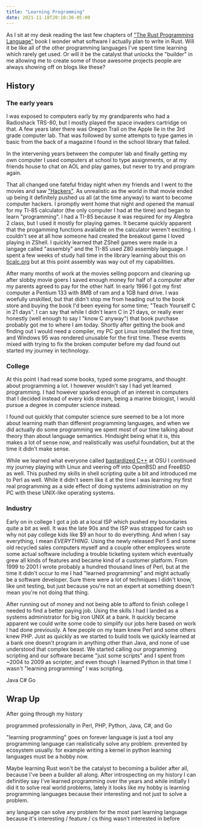 ```yaml
---
title: "Learning Programming"
date: 2021-11-18T20:10:36-05:00
---
```


As I sit at my desk reading the last few chapters of
["The Rust Programming Language"](https://doc.rust-lang.org/book/) book I
wonder what software I actually plan to write in Rust. Will it be like all of
the other programming languages I've spent time learning which rarely get used.
Or will it be the catalyst that unlocks the "builder" in me allowing me to
create some of those awesome projects people are always showing off on blogs
like these?

## History

### The early years

I was exposed to computers early by my grandparents who had a Radioshack TRS-80,
but I mostly played the space invaders cartridge on that. A few years later
there was Oregon Trail on the Apple IIe in the 3rd grade computer lab. That was
followed by some attempts to type games in basic from the back of a magazine I
found in the school library that failed.

In the intervening years between the computer lab and finally getting my own
computer I used computers at school to type assignments, or at my friends house
to chat on AOL and play games, but never to try and program again.

That all changed one fateful friday night when my friends and I went to the
movies and saw ["Hackers"](https://www.imdb.com/title/tt0113243/). As
unrealistic as the world in that movie ended up being it definitely pushed us
all (at the time anyway) to want to become computer hackers. I promptly went
home that night and opened the manual for my TI-85 calculator (the only computer
I had at the time) and began to learn "programming". I had a TI-85 because it
was required for my Alegbra 2 class, but I used it mostly for playing games.
It became quickly apparent that the progamming functions available on the
calculator weren't exciting. I couldn't see at all how someone had created the
breakout game I loved playing in ZShell. I quickly learned that ZShell games
were made in a langage called "assembly" and the TI-85 used Z80 assembly
language. I spent a few weeks of study hall time in the library learning about
this on [ticalc.org](https://ticalc.org) but at this point assembly was way out
of my capabilities.

After many months of work at the movies selling popcorn and cleaning up after
slobby movie goers I saved enough money for half of a computer after my parents
agreed to pay for the other half. In early 1996 I got my first computer a
Pentium 133 with 8MB of ram and a 1GB hard drive. I was woefully unskilled, but
that didn't stop me from heading out to the book store and buying the book I'd
been eyeing for some time; "Teach Yourself C in 21 days". I can say that while
I didn't learn C in 21 days, or really ever honestly (well enough to say I
"know C anyway") that book purchase probably got me to where I am today. Shortly
after getting the book and finding out I would need a compiler, my PC got Linux
installed the first time, and Windows 95 was rendered unusable for the first
time. These events mixed with trying to fix the broken computer before my dad
found out started my journey in technology.

### College

At this point I had read some books, typed some programs, and thought about
programming a lot. I however wouldn't say I had yet learned programming. I had
however sparked enough of an interest in computers that I decided instead of
every kids dream, being a marine biologist, I would pursue a degree in computer
science instead.

I found out quickly that computer science sure seemed to be a lot more about
learning math than different programming languages, and when we did actually do
some programming we spent most of our time talking about theory than about
language semantics. Hindsight being what it is, this makes a lot of sense now,
and realistically was useful foundation, but at the time it didn't make sense.

While we learned what everyone called [bastardized
C++](https://everything2.com/title/Resolve+C%252B%252B) at OSU I continued my
journey playing with Linux and veering off into OpenBSD and FreeBSD as well.
This pushed my skills in shell scripting quite a bit and introduced me to Perl
as well. While it didn't seem like it at the time I was learning my first real
programming as a side effect of doing systems administration on my PC with these
UNIX-like operating systems.

### Industry

Early on in college I got a job at a local ISP which pushed my boundaries quite
a bit as well. It was the late 90s and the ISP was strapped for cash so why not
pay college kids like $9 an hour to do everything. And when I say everything, I
mean *EVERYTHING*. Using the newly released Perl 5 and some old recycled sales
computers myself and a couple other employees wrote some actual software
including a trouble ticketing system which eventually grew all kinds of features
and became kind of a customer platform. From 1999 to 2001 I wrote probably a
hundred thousand lines of Perl, but at the time it didn't occur to me I had
"learned programming" and might actually be a software developer. Sure there
were a lot of techniques I didn't know, like unit testing, but just because
you're not an expert at something doesn't mean you're not doing that thing.

After running out of money and not being able to afford to finish college I
needed to find a better paying job. Using the skills I had I landed as a systems
administrator for big iron UNIX at a bank. It quickly became apparent we could
write some code to simplify our jobs here based on work I had done previously. A
few people on my team knew Perl and some others knew PHP. Just as quickly as we
started to build tools we quickly learned at a bank one doesn't program in
anything other than Java, and none of use understood that complex beast. We
started calling our programming scripting and our software became "just some
scripts" and I spent from ~2004 to 2009 as scripter, and even though I learned
Python in that time I wasn't "learning programming" I was scripting.

Java
C#
Go

## Wrap Up

After going through my history 

programmed professionally in Perl, PHP, Python, Java, C#, and Go

"learning programming" goes on forever
language is just a tool
any programming language can realistically solve any problem. prevented by ecosystem usually. for example writing a kernel in python 
learning languages must be a hobby now.


Maybe learning Rust won't be the catalyst to becoming a builder after all,
because I've been a builder all along. After introspecting on my history I can
definitley say I've learned programming over the years and while initially I
did it to solve real world problems, lately it looks like my hobby is learning
programming languages because their interesting and not just to solve a problem.

any language can solve any problem for the most part
learning language because it's interesting / feature / cs thing wasn't
interested in before
